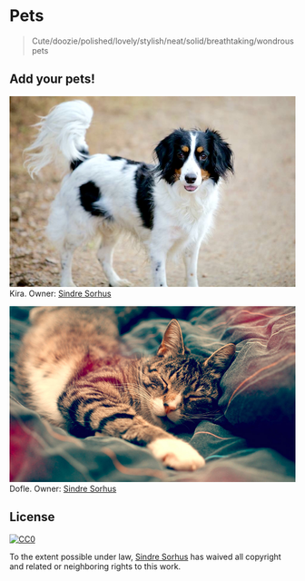 # Pets

> Cute/doozie/polished/lovely/stylish/neat/solid/breathtaking/wondrous pets

## Add your pets!

![](kira.jpg)
Kira. Owner: [Sindre Sorhus](http://sindresorhus.com)


![](dofle.jpg)
Dofle. Owner: [Sindre Sorhus](http://sindresorhus.com)


## License

[![CC0](http://i.creativecommons.org/p/zero/1.0/88x31.png)](http://creativecommons.org/publicdomain/zero/1.0/)

To the extent possible under law, [Sindre Sorhus](http://sindresorhus.com) has waived all copyright and related or neighboring rights to this work.
